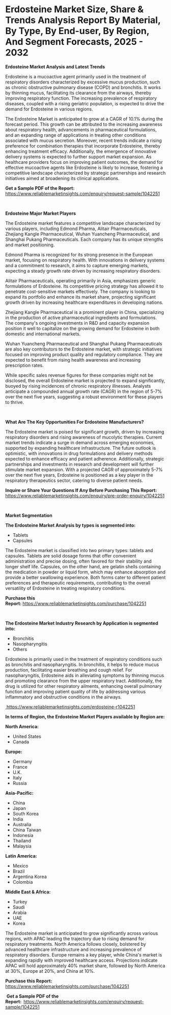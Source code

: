<p><h1>Erdosteine Market Size, Share & Trends Analysis Report By Material, By Type, By End-user, By Region, And Segment Forecasts, 2025 - 2032</h1></p><p><strong>Erdosteine Market Analysis and Latest Trends</strong></p>
<p><p>Erdosteine is a mucoactive agent primarily used in the treatment of respiratory disorders characterized by excessive mucus production, such as chronic obstructive pulmonary disease (COPD) and bronchitis. It works by thinning mucus, facilitating its clearance from the airways, thereby improving respiratory function. The increasing prevalence of respiratory diseases, coupled with a rising geriatric population, is expected to drive the demand for Erdosteine in various regions.</p><p>The Erdosteine Market is anticipated to grow at a CAGR of 10.1% during the forecast period. This growth can be attributed to the increasing awareness about respiratory health, advancements in pharmaceutical formulations, and an expanding range of applications in treating other conditions associated with mucus secretion. Moreover, recent trends indicate a rising preference for combination therapies that incorporate Erdosteine, thereby enhancing treatment efficacy. Additionally, the emergence of innovative delivery systems is expected to further support market expansion. As healthcare providers focus on improving patient outcomes, the demand for effective mucoactive agents like Erdosteine is likely to increase, fostering a competitive landscape characterized by strategic partnerships and research initiatives aimed at broadening its clinical applications.</p></p>
<p><strong>Get a Sample PDF of the Report:&nbsp;</strong> <a href="https://www.reliablemarketinsights.com/enquiry/request-sample/1042251?utm_campaign=2606&utm_medium=2&utm_source=Github&utm_content=ia&utm_term=19042025&utm_id=erdosteine">https://www.reliablemarketinsights.com/enquiry/request-sample/1042251</a></p>
<p>&nbsp;</p>
<p><strong>Erdosteine Major Market Players</strong></p>
<p><p>The Erdosteine market features a competitive landscape characterized by various players, including Edmond Pharma, Alitair Pharmaceuticals, Zhejiang Kangle Pharmaceutical, Wuhan Yuancheng Pharmaceutical, and Shanghai Pukang Pharmaceuticals. Each company has its unique strengths and market positioning.</p><p>Edmond Pharma is recognized for its strong presence in the European market, focusing on respiratory health. With innovations in delivery systems and a commitment to research, it aims to capture emerging markets, expecting a steady growth rate driven by increasing respiratory disorders.</p><p>Alitair Pharmaceuticals, operating primarily in Asia, emphasizes generic formulations of Erdosteine. Its competitive pricing strategy has allowed it to penetrate cost-sensitive markets effectively. The company is looking to expand its portfolio and enhance its market share, projecting significant growth driven by increasing healthcare expenditures in developing nations.</p><p>Zhejiang Kangle Pharmaceutical is a prominent player in China, specializing in the production of active pharmaceutical ingredients and formulations. The company's ongoing investments in R&D and capacity expansion position it well to capitalize on the growing demand for Erdosteine in both domestic and international markets.</p><p>Wuhan Yuancheng Pharmaceutical and Shanghai Pukang Pharmaceuticals are also key contributors to the Erdosteine market, with strategic initiatives focused on improving product quality and regulatory compliance. They are expected to benefit from rising health awareness and increasing prescription rates.</p><p>While specific sales revenue figures for these companies might not be disclosed, the overall Erdosteine market is projected to expand significantly, buoyed by rising incidences of chronic respiratory illnesses. Analysts anticipate a compounded annual growth rate (CAGR) in the region of 5-7% over the next five years, suggesting a robust environment for these players to thrive.</p></p>
<p>&nbsp;</p>
<p><strong>What Are The Key Opportunities For Erdosteine Manufacturers?</strong></p>
<p><p>The Erdosteine market is poised for significant growth, driven by increasing respiratory disorders and rising awareness of mucolytic therapies. Current market trends indicate a surge in demand across emerging economies, supported by expanding healthcare infrastructure. The future outlook is optimistic, with innovations in drug formulations and delivery methods expected to enhance efficacy and patient adherence. Additionally, strategic partnerships and investments in research and development will further stimulate market expansion. With a projected CAGR of approximately 5-7% over the next five years, Erdosteine is positioned as a key player in the respiratory therapeutics sector, catering to diverse patient needs.</p></p>
<p><strong>Inquire or Share Your Questions If Any Before Purchasing This Report:</strong> <a href="https://www.reliablemarketinsights.com/enquiry/pre-order-enquiry/1042251?utm_campaign=2606&utm_medium=2&utm_source=Github&utm_content=ia&utm_term=19042025&utm_id=erdosteine">https://www.reliablemarketinsights.com/enquiry/pre-order-enquiry/1042251</a></p>
<p>&nbsp;</p>
<p><strong>Market Segmentation</strong></p>
<p><strong>The Erdosteine Market Analysis by types is segmented into:</strong></p>
<p><ul><li>Tablets</li><li>Capsules</li></ul></p>
<p><p>The Erdosteine market is classified into two primary types: tablets and capsules. Tablets are solid dosage forms that offer convenient administration and precise dosing, often favored for their stability and longer shelf life. Capsules, on the other hand, are gelatin shells containing the medication in powder or liquid form, which may enhance absorption and provide a better swallowing experience. Both forms cater to different patient preferences and therapeutic requirements, contributing to the overall versatility of Erdosteine in treating respiratory conditions.</p></p>
<p><strong>Purchase this Report:&nbsp;</strong><a href="https://www.reliablemarketinsights.com/purchase/1042251?utm_campaign=2606&utm_medium=2&utm_source=Github&utm_content=ia&utm_term=19042025&utm_id=erdosteine">https://www.reliablemarketinsights.com/purchase/1042251</a></p>
<p>&nbsp;</p>
<p><strong>The Erdosteine Market Industry Research by Application is segmented into:</strong></p>
<p><ul><li>Bronchitis</li><li>Nasopharyngitis</li><li>Others</li></ul></p>
<p><p>Erdosteine is primarily used in the treatment of respiratory conditions such as bronchitis and nasopharyngitis. In bronchitis, it helps to reduce mucus production, facilitating easier breathing and cough relief. For nasopharyngitis, Erdosteine aids in alleviating symptoms by thinning mucus and promoting clearance from the upper respiratory tract. Additionally, the drug is utilized for other respiratory ailments, enhancing overall pulmonary function and improving patient quality of life by addressing various inflammatory and obstructive conditions in the airways.</p></p>
<p><a href="https://www.reliablemarketinsights.com/erdosteine-r1042251?utm_campaign=2606&utm_medium=2&utm_source=Github&utm_content=ia&utm_term=19042025&utm_id=erdosteine">&nbsp;https://www.reliablemarketinsights.com/erdosteine-r1042251</a></p>
<p><strong>In terms of Region, the Erdosteine Market Players available by Region are:</strong></p>
<p>
    <p> <strong> North America: </strong>
        <ul>
            <li>United States</li>
            <li>Canada</li>
        </ul>
        </p> 
    <p> <strong> Europe: </strong>
        <ul>
            <li>Germany</li>
            <li>France</li>
            <li>U.K.</li>
            <li>Italy</li>
            <li>Russia</li>
        </ul>
        </p> 
    <p> <strong> Asia-Pacific: </strong>
        <ul>
            <li>China</li>
            <li>Japan</li>
            <li>South Korea</li>
            <li>India</li>
            <li>Australia</li>
            <li>China Taiwan</li>
            <li>Indonesia</li>
            <li>Thailand</li>
            <li>Malaysia</li>
        </ul>
        </p> 
    <p> <strong> Latin America: </strong>
        <ul>
            <li>Mexico</li>
            <li>Brazil</li>
            <li>Argentina Korea</li>
            <li>Colombia</li>
        </ul>
        </p> 
    <p> <strong> Middle East & Africa: </strong>
        <ul>
            <li>Turkey</li>
            <li>Saudi</li>
            <li>Arabia</li>
            <li>UAE</li>
            <li>Korea</li>
        </ul>
    </p>
    </p>
<p><p>The Erdosteine market is anticipated to grow significantly across various regions, with APAC leading the trajectory due to rising demand for respiratory treatments. North America follows closely, bolstered by advanced healthcare infrastructure and increasing prevalence of respiratory disorders. Europe remains a key player, while China's market is expanding rapidly with improved healthcare access. Projections indicate APAC will hold approximately 40% market share, followed by North America at 30%, Europe at 20%, and China at 10%.</p></p>
<p><strong>Purchase this Report: </strong><a href="https://www.reliablemarketinsights.com/purchase/1042251?utm_campaign=2606&utm_medium=2&utm_source=Github&utm_content=ia&utm_term=19042025&utm_id=erdosteine">https://www.reliablemarketinsights.com/purchase/1042251</a></p>
<p>&nbsp;<strong>Get a Sample PDF of the Report:&nbsp;&nbsp;</strong><a href="https://www.reliablemarketinsights.com/enquiry/request-sample/1042251?utm_campaign=2606&utm_medium=2&utm_source=Github&utm_content=ia&utm_term=19042025&utm_id=erdosteine">https://www.reliablemarketinsights.com/enquiry/request-sample/1042251</a></p>
<p><strong></strong></p>
<p><p></p><p></p><p></p></p>